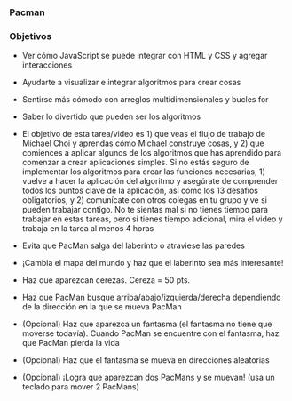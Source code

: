 ### Pacman

### Objetivos



* Ver cómo JavaScript se puede integrar con HTML y CSS y agregar interacciones
* Ayudarte a visualizar e integrar algoritmos para crear cosas
* Sentirse más cómodo con arreglos multidimensionales y bucles for
* Saber lo divertido que pueden ser los algoritmos
* El objetivo de esta tarea/video es 1) que veas el flujo de trabajo de Michael Choi y aprendas cómo Michael construye cosas, y 2) que comiences a aplicar algunos de los algoritmos que has aprendido para comenzar a crear aplicaciones simples. Si no estás seguro de implementar los algoritmos para crear las funciones necesarias, 1) vuelve a hacer la aplicación del algoritmo y asegúrate de comprender todos los puntos clave de la aplicación, así como los 13 desafíos obligatorios, y 2) comunícate con otros colegas en tu grupo y ve si pueden trabajar contigo. No te sientas mal si no tienes tiempo para trabajar en estas tareas, pero si tienes tiempo adicional, mira el video y trabaja en la tarea al menos 4 horas


* Evita que PacMan salga del laberinto o atraviese las paredes
* ¡Cambia el mapa del mundo y haz que el laberinto sea más interesante!
* Haz que aparezcan cerezas. Cereza = 50 pts.
* Haz que PacMan busque arriba/abajo/izquierda/derecha dependiendo de la dirección en la que se mueva PacMan
* (Opcional) Haz que aparezca un fantasma (el fantasma no tiene que moverse todavía). Cuando PacMan se encuentre con el fantasma, haz que PacMan pierda la vida
* (Opcional) Haz que el fantasma se mueva en direcciones aleatorias
* (Opcional) ¡Logra que aparezcan dos PacMans y se muevan! (usa un teclado para mover 2 PacMans)
